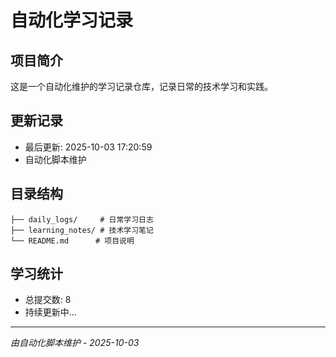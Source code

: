 # 自动化学习记录

## 项目简介
这是一个自动化维护的学习记录仓库，记录日常的技术学习和实践。

## 更新记录
- 最后更新: 2025-10-03 17:20:59
- 自动化脚本维护

## 目录结构
```
├── daily_logs/     # 日常学习日志
├── learning_notes/ # 技术学习笔记
└── README.md      # 项目说明
```

## 学习统计
- 总提交数: 8
- 持续更新中...

---
*由自动化脚本维护 - 2025-10-03*
